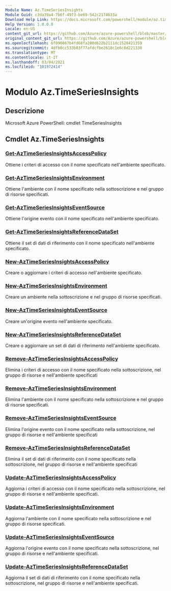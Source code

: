 ```yaml
---
Module Name: Az.TimeSeriesInsights
Module Guid: c3da39a4-7b6f-4973-be69-542c2174633a
Download Help Link: https://docs.microsoft.com/powershell/module/az.timeseriesinsights
Help Version: 1.0.0.0
Locale: en-US
content_git_url: https://github.com/Azure/azure-powershell/blob/master/src/TimeSeriesInsights/help/Az.TimeSeriesInsights.md
original_content_git_url: https://github.com/Azure/azure-powershell/blob/master/src/TimeSeriesInsights/help/Az.TimeSeriesInsights.md
ms.openlocfilehash: 6f090867b4fd68fa280d622b2111dc1528421359
ms.sourcegitcommit: 4dfb0cc533b83f77afdcfbe2618c1e6c8d221330
ms.translationtype: MT
ms.contentlocale: it-IT
ms.lasthandoff: 03/04/2021
ms.locfileid: "101972414"
---
```

# Modulo Az.TimeSeriesInsights
## Descrizione
Microsoft Azure PowerShell: cmdlet TimeSeriesInsights

## Cmdlet Az.TimeSeriesInsights
### [Get-AzTimeSeriesInsightsAccessPolicy](Get-AzTimeSeriesInsightsAccessPolicy.md)
Ottiene i criteri di accesso con il nome specificato nell'ambiente specificato.

### [Get-AzTimeSeriesInsightsEnvironment](Get-AzTimeSeriesInsightsEnvironment.md)
Ottiene l'ambiente con il nome specificato nella sottoscrizione e nel gruppo di risorse specificati.

### [Get-AzTimeSeriesInsightsEventSource](Get-AzTimeSeriesInsightsEventSource.md)
Ottiene l'origine evento con il nome specificato nell'ambiente specificato.

### [Get-AzTimeSeriesInsightsReferenceDataSet](Get-AzTimeSeriesInsightsReferenceDataSet.md)
Ottiene il set di dati di riferimento con il nome specificato nell'ambiente specificato.

### [New-AzTimeSeriesInsightsAccessPolicy](New-AzTimeSeriesInsightsAccessPolicy.md)
Creare o aggiornare i criteri di accesso nell'ambiente specificato.

### [New-AzTimeSeriesInsightsEnvironment](New-AzTimeSeriesInsightsEnvironment.md)
Creare un ambiente nella sottoscrizione e nel gruppo di risorse specificati.

### [New-AzTimeSeriesInsightsEventSource](New-AzTimeSeriesInsightsEventSource.md)
Creare un'origine evento nell'ambiente specificato.

### [New-AzTimeSeriesInsightsReferenceDataSet](New-AzTimeSeriesInsightsReferenceDataSet.md)
Creare o aggiornare un set di dati di riferimento nell'ambiente specificato.

### [Remove-AzTimeSeriesInsightsAccessPolicy](Remove-AzTimeSeriesInsightsAccessPolicy.md)
Elimina i criteri di accesso con il nome specificato nella sottoscrizione, nel gruppo di risorse e nell'ambiente specificati

### [Remove-AzTimeSeriesInsightsEnvironment](Remove-AzTimeSeriesInsightsEnvironment.md)
Elimina l'ambiente con il nome specificato nella sottoscrizione e nel gruppo di risorse specificati.

### [Remove-AzTimeSeriesInsightsEventSource](Remove-AzTimeSeriesInsightsEventSource.md)
Elimina l'origine evento con il nome specificato nella sottoscrizione, nel gruppo di risorse e nell'ambiente specificati

### [Remove-AzTimeSeriesInsightsReferenceDataSet](Remove-AzTimeSeriesInsightsReferenceDataSet.md)
Elimina il set di dati di riferimento con il nome specificato nella sottoscrizione, nel gruppo di risorse e nell'ambiente specificati

### [Update-AzTimeSeriesInsightsAccessPolicy](Update-AzTimeSeriesInsightsAccessPolicy.md)
Aggiorna i criteri di accesso con il nome specificato nella sottoscrizione, nel gruppo di risorse e nell'ambiente specificati.

### [Update-AzTimeSeriesInsightsEnvironment](Update-AzTimeSeriesInsightsEnvironment.md)
Aggiorna l'ambiente con il nome specificato nella sottoscrizione e nel gruppo di risorse specificati.

### [Update-AzTimeSeriesInsightsEventSource](Update-AzTimeSeriesInsightsEventSource.md)
Aggiorna l'origine evento con il nome specificato nella sottoscrizione, nel gruppo di risorse e nell'ambiente specificati.

### [Update-AzTimeSeriesInsightsReferenceDataSet](Update-AzTimeSeriesInsightsReferenceDataSet.md)
Aggiorna il set di dati di riferimento con il nome specificato nella sottoscrizione, nel gruppo di risorse e nell'ambiente specificati.

